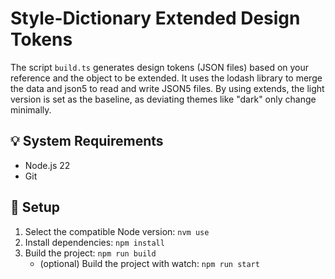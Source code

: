 # Style-Dictionary Extended Design Tokens

The script `build.ts` generates design tokens (JSON files) based on your reference and the object to be extended. It uses the lodash library to merge the data and json5 to read and write JSON5 files. By using extends, the light version is set as the baseline, as deviating themes like "dark" only change minimally.

## 💡 System Requirements

- Node.js 22
- Git

## 🚀 Setup

1. Select the compatible Node version: `nvm use`
2. Install dependencies: `npm install`
3. Build the project: `npm run build`
   - (optional) Build the project with watch: `npm run start`
